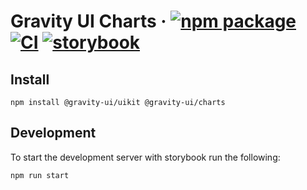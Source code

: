 # Gravity UI Charts &middot; [![npm package](https://img.shields.io/npm/v/@gravity-ui/charts)](https://www.npmjs.com/package/@gravity-ui/charts) [![CI](https://img.shields.io/github/actions/workflow/status/gravity-ui/charts/.github/workflows/ci.yml?label=CI&logo=github)](https://github.com/gravity-ui/charts/actions/workflows/ci.yml?query=branch:main) [![storybook](https://img.shields.io/badge/Storybook-deployed-ff4685)](https://preview.gravity-ui.com/charts/)

## Install

```shell
npm install @gravity-ui/uikit @gravity-ui/charts
```

## Development

To start the development server with storybook run the following:

```shell
npm run start
```
